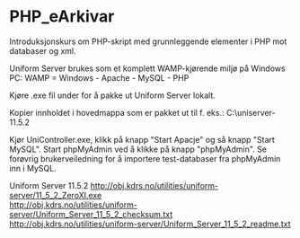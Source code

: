 # PHP_eArkivar
Introduksjonskurs om PHP-skript med grunnleggende elementer i PHP mot databaser og xml.

Uniform Server brukes som et komplett WAMP-kjørende miljø på Windows PC:
WAMP = Windows - Apache - MySQL - PHP

Kjøre .exe fil under for å pakke ut Uniform Server lokalt.

Kopier innholdet i hovedmappa som er pakket ut til f. eks.:
C:\uniserver-11.5.2

Kjør UniController.exe, klikk på knapp "Start Apacje" og så knapp "Start MySQL".
Start phpMyAdmin ved å klikke på knapp "phpMyAdmin".
Se forøvrig brukerveiledning for å importere test-databaser fra phpMyAdmin inn i MySQL.

Uniform Server 11.5.2
http://obj.kdrs.no/utilities/uniform-server/11_5_2_ZeroXI.exe <br>
http://obj.kdrs.no/utilities/uniform-server/Uniform_Server_11_5_2_checksum.txt <br>
http://obj.kdrs.no/utilities/uniform-server/Uniform_Server_11_5_2_readme.txt <br>
